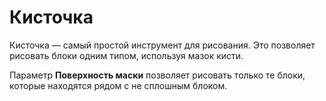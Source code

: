 # Кисточка

Кисточка — самый простой инструмент для рисования. Это позволяет рисовать блоки одним типом, используя мазок кисти.

Параметр **Поверхность маски** позволяет рисовать только те блоки, которые находятся рядом с не сплошным блоком.
